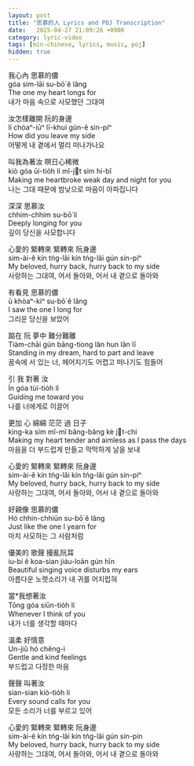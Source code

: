 ```yaml
---
layout: post
title: "思慕的人 Lyrics and POJ Transcription"
date:   2025-04-27 21:09:26 +0900
category: lyric-video
tags: [min-chinese, lyrics, music, poj]
hidden: true
---
```

我心內 思慕的儂  
<span class="poj-text">góa sim-lāi su-bō͘ ê lâng</span>  
The one my heart longs for  
내가 마음 속으로 사모했던 그대여  

汝怎樣離開 阮的身邊  
<span class="poj-text">lí chóaⁿ-iūⁿ lī-khui gún-ê sin-piⁿ</span>  
How did you leave my side  
어떻게 내 곁에서 멀리 떠나가나요  

叫我為著汝 暝日心稀微  
<span class="poj-text">kiò góa ūi-tio̍h lí mî-jt sim hi-bî</span>  
Making me heartbroke weak day and night for you  
나는 그대 때문에 밤낮으로 마음이 아파집니다  

深深 思慕汝  
<span class="poj-text">chhim-chhim su-bō͘ lí</span>  
Deeply longing for you  
깊이 당신을 사모합니다  

心愛的 緊轉來 緊轉來 阮身邊  
<span class="poj-text">sim-ài-ê kín tńg-lâi kín tńg-lâi gún sin-piⁿ</span>  
My beloved, hurry back, hurry back to my side  
사랑하는 그대여, 어서 돌아와, 어서 내 곁으로 돌아와  

有看見 思慕的儂  
<span class="poj-text">ū khòaⁿ-kìⁿ su-bō͘ ê lâng</span>  
I saw the one I long for  
그리운 당신을 보았어  

踮在 阮 夢中 難分難離  
<span class="poj-text">Tiàm-chāi gún bāng-tiong lân hun lân lī</span>  
Standing in my dream, hard to part and leave  
꿈속에 서 있는 너, 헤어지기도 어렵고 떠나기도 힘들어  

引 我 對著 汝  
<span class="poj-text">Ín góa tùi-tio̍h lí</span>  
Guiding me toward you  
나를 너에게로 이끌어  

更加 心 綿綿 茫茫 過 日子  
<span class="poj-text">kìng-ka sim mî-mî bâng-bâng kè jt-chí</span>  
Making my heart tender and aimless as I pass the days  
마음을 더 부드럽게 만들고 막막하게 날을 보내  

心愛的 緊轉來 緊轉來 阮身邊  
<span class="poj-text">sim-ài-ê kín tńg-lâi kín tńg-lâi gún sin-piⁿ</span>  
My beloved, hurry back, hurry back to my side  
사랑하는 그대여, 어서 돌아와, 어서 내 곁으로 돌아와  

好親像 思慕的儂  
<span class="poj-text">Hó chhin-chhiūn su-bō͘ ê lâng</span>  
Just like the one I yearn for  
마치 사모하는 그 사람처럼  

優美的 歌聲 擾亂阮耳  
<span class="poj-text">iu-bí ê koa-sian jiáu-loān gún hīn</span>  
Beautiful singing voice disturbs my ears  
아름다운 노랫소리가 내 귀를 어지럽혀  

當*我想著汝  
<span class="poj-text">Tōng góa siūn-tio̍h lí</span>  
Whenever I think of you  
내가 너를 생각할 때마다  

溫柔 好情意  
<span class="poj-text">Un-jiû hó chêng-ì</span>  
Gentle and kind feelings  
부드럽고 다정한 마음  

聲聲 叫著汝  
<span class="poj-text">sian-sian kiò-tio̍h lí</span>  
Every sound calls for you  
모든 소리가 너를 부르고 있어  

心愛的 緊轉來 緊轉來 阮身邊  
<span class="poj-text">sim-ài-ê kín tńg-lâi kín tńg-lâi gún sin-pin</span>  
My beloved, hurry back, hurry back to my side  
사랑하는 그대여, 어서 돌아와, 어서 내 곁으로 돌아와  

